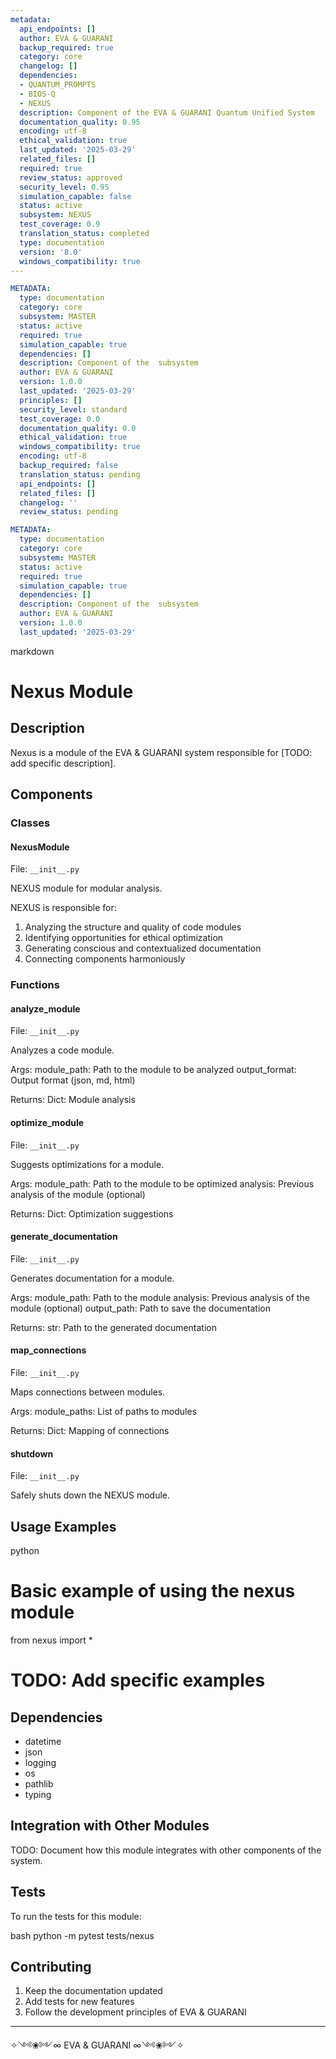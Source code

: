 ```yaml
---
metadata:
  api_endpoints: []
  author: EVA & GUARANI
  backup_required: true
  category: core
  changelog: []
  dependencies:
  - QUANTUM_PROMPTS
  - BIOS-Q
  - NEXUS
  description: Component of the EVA & GUARANI Quantum Unified System
  documentation_quality: 0.95
  encoding: utf-8
  ethical_validation: true
  last_updated: '2025-03-29'
  related_files: []
  required: true
  review_status: approved
  security_level: 0.95
  simulation_capable: false
  status: active
  subsystem: NEXUS
  test_coverage: 0.9
  translation_status: completed
  type: documentation
  version: '8.0'
  windows_compatibility: true
---
```

```yaml
METADATA:
  type: documentation
  category: core
  subsystem: MASTER
  status: active
  required: true
  simulation_capable: true
  dependencies: []
  description: Component of the  subsystem
  author: EVA & GUARANI
  version: 1.0.0
  last_updated: '2025-03-29'
  principles: []
  security_level: standard
  test_coverage: 0.0
  documentation_quality: 0.0
  ethical_validation: true
  windows_compatibility: true
  encoding: utf-8
  backup_required: false
  translation_status: pending
  api_endpoints: []
  related_files: []
  changelog: ''
  review_status: pending
```

```yaml
METADATA:
  type: documentation
  category: core
  subsystem: MASTER
  status: active
  required: true
  simulation_capable: true
  dependencies: []
  description: Component of the  subsystem
  author: EVA & GUARANI
  version: 1.0.0
  last_updated: '2025-03-29'
```

markdown
# Nexus Module

## Description

Nexus is a module of the EVA & GUARANI system responsible for [TODO: add specific description].

## Components

### Classes

#### NexusModule

File: `__init__.py`

NEXUS module for modular analysis.

NEXUS is responsible for:
1. Analyzing the structure and quality of code modules
2. Identifying opportunities for ethical optimization
3. Generating conscious and contextualized documentation
4. Connecting components harmoniously

### Functions

#### analyze_module

File: `__init__.py`

Analyzes a code module.

Args:
    module_path: Path to the module to be analyzed
    output_format: Output format (json, md, html)

Returns:
    Dict: Module analysis

#### optimize_module

File: `__init__.py`

Suggests optimizations for a module.

Args:
    module_path: Path to the module to be optimized
    analysis: Previous analysis of the module (optional)

Returns:
    Dict: Optimization suggestions

#### generate_documentation

File: `__init__.py`

Generates documentation for a module.

Args:
    module_path: Path to the module
    analysis: Previous analysis of the module (optional)
    output_path: Path to save the documentation

Returns:
    str: Path to the generated documentation

#### map_connections

File: `__init__.py`

Maps connections between modules.

Args:
    module_paths: List of paths to modules

Returns:
    Dict: Mapping of connections

#### shutdown

File: `__init__.py`

Safely shuts down the NEXUS module.

## Usage Examples

python
# Basic example of using the nexus module
from nexus import *

# TODO: Add specific examples


## Dependencies

- datetime
- json
- logging
- os
- pathlib
- typing

## Integration with Other Modules

TODO: Document how this module integrates with other components of the system.

## Tests

To run the tests for this module:

bash
python -m pytest tests/nexus


## Contributing

1. Keep the documentation updated
2. Add tests for new features
3. Follow the development principles of EVA & GUARANI

---

✧༺❀༻∞ EVA & GUARANI ∞༺❀༻✧
